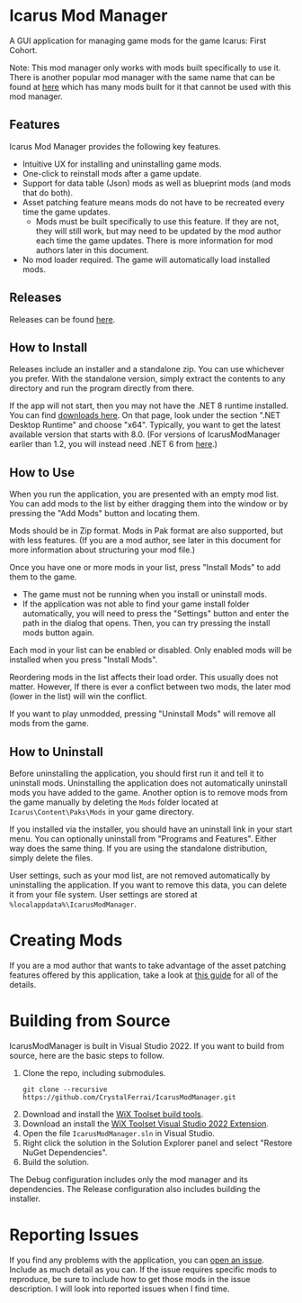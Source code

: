 # Icarus Mod Manager

A GUI application for managing game mods for the game Icarus: First Cohort.

Note: This mod manager only works with mods built specifically to use it. There is another popular mod manager with the same name that can be found at [here](https://github.com/Jimk72/Icarus_Software) which has many mods built for it that cannot be used with this mod manager.

## Features

Icarus Mod Manager provides the following key features.

* Intuitive UX for installing and uninstalling game mods.
* One-click to reinstall mods after a game update.
* Support for data table (Json) mods as well as blueprint mods (and mods that do both).
* Asset patching feature means mods do not have to be recreated every time the game updates.
    * Mods must be built specifically to use this feature. If they are not, they will still work, but may need to be updated by the mod author each time the game updates. There is more information for mod authors later in this document.
* No mod loader required. The game will automatically load installed mods.

## Releases

Releases can be found [here](https://github.com/CrystalFerrai/IcarusModManager/releases).

## How to Install

Releases include an installer and a standalone zip. You can use whichever you prefer. With the standalone version, simply extract the contents to any directory and run the program directly from there.

If the app will not start, then you may not have the .NET 8 runtime installed. You can find [downloads here](https://dotnet.microsoft.com/en-us/download/dotnet/8.0). On that page, look under the section ".NET Desktop Runtime" and choose "x64". Typically, you want to get the latest available version that starts with 8.0. (For versions of IcarusModManager earlier than 1.2, you will instead need .NET 6 from [here](https://dotnet.microsoft.com/en-us/download/dotnet/6.0).)

## How to Use

When you run the application, you are presented with an empty mod list. You can add mods to the list by either dragging them into the window or by pressing the "Add Mods" button and locating them.

Mods should be in Zip format. Mods in Pak format are also supported, but with less features. (If you are a mod author, see later in this document for more information about structuring your mod file.)

Once you have one or more mods in your list, press "Install Mods" to add them to the game.
* The game must not be running when you install or uninstall mods.
* If the application was not able to find your game install folder automatically, you will need to press the "Settings" button and enter the path in the dialog that opens. Then, you can try pressing the install mods button again.

Each mod in your list can be enabled or disabled. Only enabled mods will be installed when you press "Install Mods".

Reordering mods in the list affects their load order. This usually does not matter. However, If there is ever a conflict between two mods, the later mod (lower in the list) will win the conflict.

If you want to play unmodded, pressing "Uninstall Mods" will remove all mods from the game.

## How to Uninstall

Before uninstalling the application, you should first run it and tell it to uninstall mods. Uninstalling the application does not automatically uninstall mods you have added to the game. Another option is to remove mods from the game manually by deleting the `Mods` folder located at `Icarus\Content\Paks\Mods` in your game directory.

If you installed via the installer, you should have an uninstall link in your start menu. You can optionally uninstall from "Programs and Features". Either way does the same thing. If you are using the standalone distribution, simply delete the files.

User settings, such as your mod list, are not removed automatically by uninstalling the application. If you want to remove this data, you can delete it from your file system. User settings are stored at `%localappdata%\IcarusModManager`.

# Creating Mods

If you are a mod author that wants to take advantage of the asset patching features offered by this application, take a look at [this guide](docs/creating_mods.md) for all of the details.

# Building from Source

IcarusModManager is built in Visual Studio 2022. If you want to build from source, here are the basic steps to follow.

1. Clone the repo, including submodules.
    ```
    git clone --recursive https://github.com/CrystalFerrai/IcarusModManager.git
    ```
2. Download and install the [WiX Toolset build tools](https://github.com/wixtoolset/wix3/releases).
3. Download an install the [WiX Toolset Visual Studio 2022 Extension](https://marketplace.visualstudio.com/items?itemName=WixToolset.WixToolsetVisualStudio2022Extension).
4. Open the file `IcarusModManager.sln` in Visual Studio.
5. Right click the solution in the Solution Explorer panel and select "Restore NuGet Dependencies".
6. Build the solution.

The Debug configuration includes only the mod manager and its dependencies. The Release configuration also includes building the installer.

# Reporting Issues

If you find any problems with the application, you can [open an issue](https://github.com/CrystalFerrai/IcarusModManager/issues). Include as much detail as you can. If the issue requires specific mods to reproduce, be sure to include how to get those mods in the issue description. I will look into reported issues when I find time.
